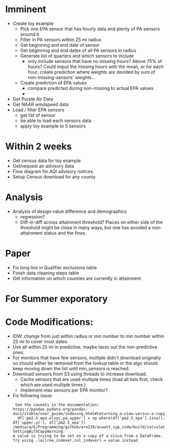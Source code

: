 # Imminent
- Create toy example
  - Pick one EPA sensor that has hourly data and plenty of PA sensors around it
  - Filter in PA sensors within 25 mi radius
  - Get beginning and end date of sensor
  - Get beginning and end dates of all PA sensors in radius
  - Generate list of quarters and which sensors to include
    - only include sensors that have no missing hours? Above 75% of hours? Could imput the missing hours with the mean, or for each hour, create prediction where weights are devided by sum of non-missing-sensors' weights... 
  - Create prediction of EPA values
    - compare predicted during non-missing to actual EPA values
    - 
- Get Purple Air Data
- Get NAAR windspeed data
- Load / filter EPA sensors
  - get list of sensor
  - be able to load each sensors data
  - apply toy example to 5 sensors



# Within 2 weeks
- Get census data for toy example
- Get/request air advisory data
- Flow diagram for AQI advisory notices. 
- Setup Census download for any county

# Analysis
- Analysis of design value difference and demographics
  - regression?
  - Diff-in-diff across attainment threshold? Places on either side of the threshold might be close in many ways, but one has avoided a non-attainment status and the fines.


# Paper
- Fix long line in Qualifier exclusions table
- Finish data cleaning steps table
- Get information on which counties are currently in attainment

# For Summer exporatory


# Code Modifications:
- IDW: change from just within radius or min number to min number within 25 mi to cover most dates
- Use all within 25 mi in predictive, maybe lasso out the non-predictive ones.
- For monitors that have few sensors, multiple didn't download originally so should either be removed from the lookup table
  or the algo should keep moving down the list until min_sensors is reached.
- Download sensors from S3 using threads to increase download.
  - Cache sensors that are used multiple times (load all lists first, check which are used multiple times.)
  - Implement max sensors per EPA monitor?
- Fix following issue:
  ```shell
   See the caveats in the documentation: https://pandas.pydata.org/pandas-docs/stable/user_guide/indexing.html#returning-a-view-versus-a-copy
    df['pm2.5_epa.olsyc.pa.upper'] = np.where(df['pm2.5_epa'].isna(), df['upper.yc'], df['pm2.5_epa'])
  /media/a/E/Programming/github/are219/acwatt_syp_code/build/calculate_pm.py:436: SettingWithCopyWarning: 
  A value is trying to be set on a copy of a slice from a DataFrame.
  Try using .loc[row_indexer,col_indexer] = value instead
  ```














